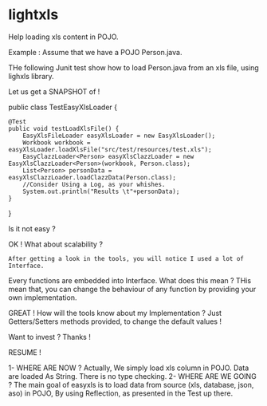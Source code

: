 lightxls
========

Help loading xls content in POJO. 

Example :  Assume that we have a POJO Person.java.

THe following Junit test show how to load Person.java from an xls file, using lighxls library.

Let us get a SNAPSHOT of !

public class TestEasyXlsLoader {

	@Test
	public void testLoadXlsFile() {
		EasyXlsFileLoader easyXlsLoader = new EasyXlsLoader();
		Workbook workbook = easyXlsLoader.loadXlsFile("src/test/resources/test.xls");
		EasyClazzLoader<Person> easyXlsClazzLoader = new EasyXlsClazzLoader<Person>(workbook, Person.class);
		List<Person> personData = easyXlsClazzLoader.loadClazzData(Person.class);
		//Consider Using a Log, as your whishes.
		System.out.println("Results \t"+personData);
	}

}

Is it not easy ?

OK ! What about scalability ?

	After getting a look in the tools, you will notice I used a lot of Interface.
Every functions are embedded into Interface. What does this mean ?
THis mean that, you can change the behaviour of any function by providing your own implementation.

GREAT ! How will the tools know about my Implementation ?
    Just Getters/Setters methods provided, to change the default values !

Want to invest ? Thanks !

RESUME !

1- WHERE ARE NOW ?
   Actually, We simply load xls column in POJO. Data are loaded As String. There is no type checking.
2- WHERE ARE WE GOING ?
   The main goal of easyxls is to load data from source (xls, database, json, aso) in POJO, By using 
   Reflection, as presented in the Test up there.
     